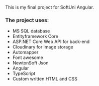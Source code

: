 This is my final project for SoftUni Angular.

### The project uses:
- MS SQL database
- Entityframework Core
- ASP.NET Core Web API for back-end
- Cloudinary for image storage
- Automapper
- Font awesome
- NewtonSoft Json
- Angular
- TypeScript
- Custom written HTML and CSS
